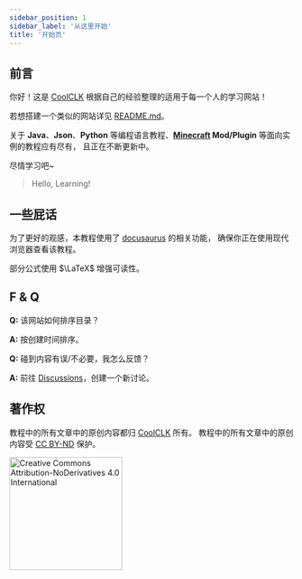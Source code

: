 ```yaml
---
sidebar_position: 1
sidebar_label: '从这里开始'
title: '开始页'
---
```


## 前言

你好！这是 [CoolCLK](https://github.com/CoolCLK/) 根据自己的经验整理的适用于每一个人的学习网站！

若想搭建一个类似的网站详见 [README.md](https://github.com/CoolCLK/tutorial/blob/main/README.md)。

关于 **Java**、**Json**、**Python** 等编程语言教程、**[Minecraft](https://www.minecraft.net) Mod/Plugin** 等面向实例的教程应有尽有， 且正在不断更新中。

尽情学习吧~

> Hello, Learning!

## 一些屁话

为了更好的观感，本教程使用了 [docusaurus](https://docusaurus.io/) 的相关功能，
确保你正在使用现代浏览器查看该教程。

部分公式使用 $\LaTeX$ 增强可读性。

## F & Q

__Q:__ 该网站如何排序目录？

__A:__ 按创建时间排序。

__Q:__ 碰到内容有误/不必要，我怎么反馈？

__A:__ 前往 [Discussions](https://github.com/CoolCLK/tutorial/discussions)，创建一个新讨论。

## 著作权

教程中的所有文章中的原创内容都归 [CoolCLK](https://github.com/CoolCLK/) 所有。
教程中的所有文章中的原创内容受 [CC BY-ND](https://creativecommons.org/licenses/by-nd/4.0/) 保护。

<a href="https://creativecommons.org/licenses/by-nd/4.0/"><img src="https://mirrors.creativecommons.org/presskit/buttons/88x31/png/by-nd.png" width="200px" alt="Creative Commons Attribution-NoDerivatives 4.0 International"/></a>